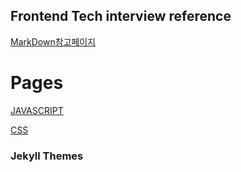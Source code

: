## Frontend Tech interview reference 

<a href="./markdown.md">MarkDown참고페이지</a>


# Pages
<a href="./javascript.md"> JAVASCRIPT </a>

<a href="./CSS.md"> CSS </a>

### Jekyll Themes

